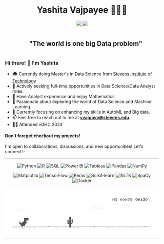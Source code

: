 <h1 align="center"> Yashita Vajpayee 👩🏻‍💻</a></h1>

<div align='center'>
  <a class="header-badge" target="_blank" href="https://www.linkedin.com/in/yashita-vajpayee/">
    <img src="https://img.shields.io/badge/style--5eba00.svg?label=LinkedIn&logo=linkedin&style=social">
  </a>
  <a class="header-badge" target="_blank" href="https://yashitav.github.io/YashitaVajpayee.github.io/">
    <img src="https://img.shields.io/badge/Website-red">
  </a>
</div>   
           
<div id="user-content-toc">
  <ul align="center">
    <summary><h2 style="display: inline-block">"The world is one big Data problem"</h2></summary>
  </ul>
 </div>


### Hi there! 👋 I'm Yashita

- 🎓 Currently doing Master's in Data Science from [Stevens Institute of Technology](https://www.stevens.edu/program/data-science-masters)
- 💼 Actively seeking full-time opportunities in Data Science/Data Analyst roles.
- 🧮 Have Analyst experience and enjoy Mathematics
- 🤖 Passionate about exploring the world of Data Science and Machine Learning. 
- 🎯 Currently focusing on enhancing my skills in AutoML and Big data.
- 📫 Feel free to reach out to me at **yvajpaye@stevens.edu**.
- 👸🏻 Attended vGHC 2023

#### Don't foreget checkout my projects!

I'm open to collaborations, discussions, and new opportunities! Let's connect✨


-----------------------------------
<p align="center">
  <img src="https://img.shields.io/badge/Python-3776AB?style=for-the-badge&logo=python&logoColor=white" alt="Python">
  <img src="https://img.shields.io/badge/R-276DC3?style=for-the-badge&logo=r&logoColor=white" alt="R">
  <img src="https://img.shields.io/badge/SQL-4479A1?style=for-the-badge&logo=sql&logoColor=white" alt="SQL">
  <img src="https://img.shields.io/badge/Power%20BI-F2C811?style=for-the-badge&logo=power-bi&logoColor=white" alt="Power BI">
  <img src="https://img.shields.io/badge/Tableau-E97627?style=for-the-badge&logo=tableau&logoColor=white" alt="Tableau">
  <img src="https://img.shields.io/badge/Pandas-150458?style=for-the-badge&logo=pandas&logoColor=white" alt="Pandas">
  <img src="https://img.shields.io/badge/NumPy-013243?style=for-the-badge&logo=numpy&logoColor=white" alt="NumPy">
</p>

<p align="center">
  <img src="https://img.shields.io/badge/Matplotlib-3776AB?style=for-the-badge&logo=matplotlib&logoColor=white" alt="Matplotlib">
  <img src="https://img.shields.io/badge/TensorFlow-FF6F00?style=for-the-badge&logo=tensorflow&logoColor=white" alt="TensorFlow">
  <img src="https://img.shields.io/badge/Keras-D00000?style=for-the-badge&logo=keras&logoColor=white" alt="Keras">
  <img src="https://img.shields.io/badge/Scikit--learn-F7931E?style=for-the-badge&logo=scikit-learn&logoColor=white" alt="Scikit-learn">
  <img src="https://img.shields.io/badge/NLTK-FC8800?style=for-the-badge&logo=nltk&logoColor=white" alt="NLTK">
  <img src="https://img.shields.io/badge/SpaCy-09A3D5?style=for-the-badge&logo=spacy&logoColor=white" alt="SpaCy">
  <img src="https://img.shields.io/badge/Docker-2496ED?style=for-the-badge&logo=docker&logoColor=white" alt="Docker">
</p>



![Dino](https://raw.githubusercontent.com/wangningkai/wangningkai/master/assets/dino.gif)










<!---
yashitaV/yashitaV is a ✨ special ✨ repository because its `README.md` (this file) appears on your GitHub profile.
You can click the Preview link to take a look at your changes.
--->
